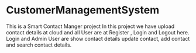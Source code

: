 # CustomerManagementSystem
This is a Smart Contact Manger project In this project we have upload
    contact details at cloud and all User are at Register , Login and Logout here. Login
    and Admin User are show contact details update contact, add contact and search 
    contact details. 
